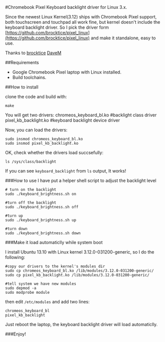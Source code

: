 #Chromebook Pixel Keyboard backlight driver for Linux 3.x.  

Since the newest Linux Kernel(3.12) ships with Chromebook Pixel support, both touchscreen and touchpad all work fine, but kernel doesn't include the keyboard backlight driver. So I pick the driver form [https://github.com/brocktice/pixel_linux](https://github.com/brocktice/pixel_linux) and make it standalone, easy to use.

Thanks to [brocktice](http://blog.brocktice.com/2013/03/09/running-debian-wheezy-7-0-on-the-chromebook-pixel/)
[DaveM](http://vger.kernel.org/~davem/chromebook_pixel_linux.txt)

##Requirements
* Google Chromebook Pixel laptop with Linux installed.
* Build toolchains.  

##How to install

clone the code and build with:

	make

You will get two drivers:
	chromeos_keyboard_bl.ko  	#backlight class driver
	pixel_kb_backlight.ko		#keyboard backlight device driver
	
Now, you can load the drivers:

	sudo insmod chromeos_keyboard_bl.ko
	sudo insmod pixel_kb_backlight.ko

OK, check whether the drivers load succsefully:
	
	ls /sys/class/backlight
	

If you can see `keyboard_backlight` from `ls` output, It works!

###How to use
I have put a helper shell script to adjust the backlight level

	# turn on the backlight
	sudo ./keyboard_brightness.sh on
	
	#turn off the backlight
	sudo ./keyboard_brightness.sh off
	
	#turn up 
	sudo ./keyboard_brightness.sh up
	
	#turn down
	sudo ./keyboard_brightness.sh down
	

###Make it load automaticlly while system boot

I install Ubuntu 13.10 with Linux kernel 3.12.0-031200-generic, so I do the following:

	#copy our drivers to the kernel's modules dir
	sudo cp chromeos_keyboard_bl.ko /lib/modules/3.12.0-031200-generic/
	sudo cp pixel_kb_backlight.ko /lib/modules/3.12.0-031200-generic/
	
	#tell system we have new modules
	sudo depmod -a
	sudo modprobe module
	
then edit `/etc/modules` and add two lines:

	chromeos_keyboard_bl
	pixel_kb_backlight

Just reboot the laptop, the keyboard backlight driver will load automaticlly.

###Enjoy!
